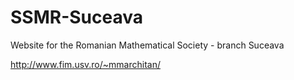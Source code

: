 # SSMR-Suceava
Website for the Romanian Mathematical Society - branch Suceava

http://www.fim.usv.ro/~mmarchitan/
